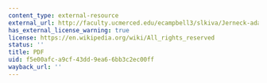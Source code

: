 ```yaml
---
content_type: external-resource
external_url: http://faculty.ucmerced.edu/ecampbell3/slkiva/Jerneck-adaptation-2008.pdf
has_external_license_warning: true
license: https://en.wikipedia.org/wiki/All_rights_reserved
status: ''
title: PDF
uid: f5e00afc-a9cf-43dd-9ea6-6bb3c2ec00ff
wayback_url: ''
---
```


